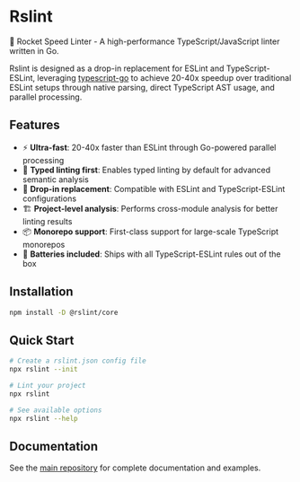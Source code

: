 # Rslint

🚀 Rocket Speed Linter - A high-performance TypeScript/JavaScript linter written in Go.

Rslint is designed as a drop-in replacement for ESLint and TypeScript-ESLint, leveraging [typescript-go](https://github.com/microsoft/typescript-go) to achieve 20-40x speedup over traditional ESLint setups through native parsing, direct TypeScript AST usage, and parallel processing.

## Features

- ⚡ **Ultra-fast**: 20-40x faster than ESLint through Go-powered parallel processing
- 🎯 **Typed linting first**: Enables typed linting by default for advanced semantic analysis
- 🔧 **Drop-in replacement**: Compatible with ESLint and TypeScript-ESLint configurations
- 🏗️ **Project-level analysis**: Performs cross-module analysis for better linting results
- 📦 **Monorepo support**: First-class support for large-scale TypeScript monorepos
- 🔋 **Batteries included**: Ships with all TypeScript-ESLint rules out of the box

## Installation

```bash
npm install -D @rslint/core
```

## Quick Start

```bash
# Create a rslint.json config file
npx rslint --init

# Lint your project
npx rslint

# See available options
npx rslint --help
```

## Documentation

See the [main repository](https://github.com/web-infra-dev/rslint) for complete documentation and examples.
